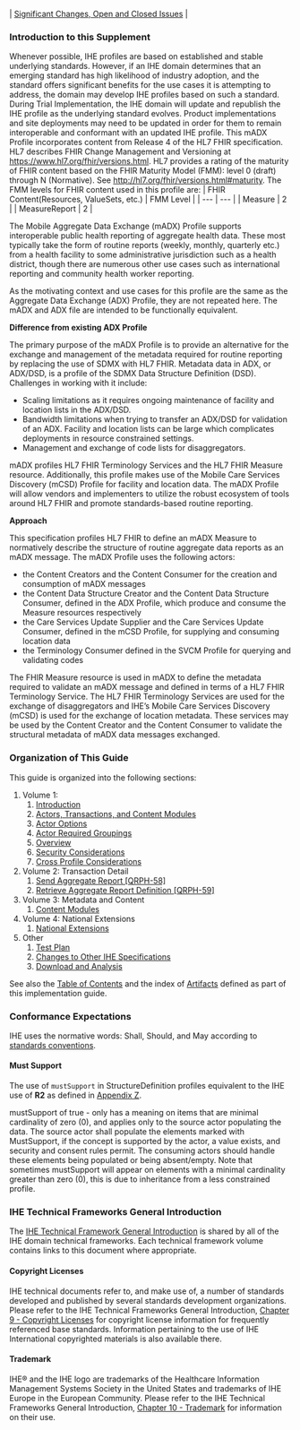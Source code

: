 <div markdown="1" class="stu-note">

| [Significant Changes, Open and Closed Issues](issues.html) |

</div>

### Introduction to this Supplement

Whenever possible, IHE profiles are based on established and stable underlying standards. However, if an IHE domain determines that an emerging standard has high likelihood of industry adoption, and the standard offers significant benefits for the use cases it is attempting to address, the domain may develop IHE profiles based on such a standard. During Trial Implementation, the IHE domain will update and republish the IHE profile as the underlying standard evolves.
Product implementations and site deployments may need to be updated in order for them to remain interoperable and conformant with an updated IHE profile.
This mADX Profile incorporates content from Release 4 of the HL7 FHIR specification. HL7 describes FHIR Change Management and Versioning at https://www.hl7.org/fhir/versions.html.
HL7 provides a rating of the maturity of FHIR content based on the FHIR Maturity Model (FMM): level 0 (draft) through N (Normative). See http://hl7.org/fhir/versions.html#maturity. 
The FMM levels for FHIR content used in this profile are:
| FHIR Content(Resources, ValueSets, etc.) | FMM Level |
| --- | --- |
| Measure | 2 |
| MeasureReport | 2 |

The Mobile Aggregate Data Exchange (mADX) Profile supports interoperable public health reporting of aggregate health data. These most typically take the form of routine reports (weekly, monthly, quarterly etc.) from a health facility to some administrative jurisdiction such as a health district, though there are numerous other use cases such as international reporting and community health worker reporting.

As the motivating context and use cases for this profile are the same as the Aggregate Data Exchange (ADX) Profile, they are not repeated here. The mADX and ADX file are intended to be functionally equivalent.

**Difference from existing ADX Profile**

The primary purpose of the mADX Profile is to provide an alternative for the exchange and management of the metadata required for routine reporting by replacing the use of SDMX with HL7 FHIR. Metadata data in ADX, or ADX/DSD, is a profile of the SDMX Data Structure Definition (DSD). Challenges in working with it include:

- Scaling limitations as it requires ongoing maintenance of facility and location lists in the ADX/DSD.
- Bandwidth limitations when trying to transfer an ADX/DSD for validation of an ADX. Facility and location lists can be large which complicates deployments in resource constrained settings.
- Management and exchange of code lists for disaggregators.

mADX profiles HL7 FHIR Terminology Services and the HL7 FHIR Measure resource. Additionally, this profile makes use of the Mobile Care Services Discovery (mCSD) Profile for facility and location data. The mADX Profile will allow vendors and implementers to utilize the robust ecosystem of tools around HL7 FHIR and promote standards-based routine reporting.

**Approach**

This specification profiles HL7 FHIR to define an mADX Measure to normatively describe the structure of routine aggregate data reports as an mADX message. The mADX Profile uses the following actors:

- the Content Creators and the Content Consumer for the creation and consumption of mADX messages
- the Content Data Structure Creator and the Content Data Structure Consumer, defined in the ADX Profile, which produce and consume the Measure resources respectively
- the Care Services Update Supplier and the Care Services Update Consumer, defined in the mCSD Profile, for supplying and consuming location data
- the Terminology Consumer defined in the SVCM Profile for querying and validating codes

The FHIR Measure resource is used in mADX to define the metadata required to validate an mADX message and defined in terms of a HL7 FHIR Terminology Service. The HL7 FHIR Terminology Services are used for the exchange of disaggregators and IHE’s Mobile Care Services Discovery (mCSD) is used for the exchange of location metadata. These services may be used by the Content Creator and the Content Consumer to validate the structural metadata of mADX data messages exchanged.

### Organization of This Guide

This guide is organized into the following sections:

1. Volume 1:
   1. [Introduction](volume-1.html)
   1. [Actors, Transactions, and Content Modules](volume-1.html#actors-transactions-content-modules)
   1. [Actor Options](volume-1.html#actor-options)
   1. [Actor Required Groupings](volume-1.html#required-groupings)
   1. [Overview](volume-1.html#overview)
   1. [Security Considerations](volume-1.html#security-considerations)
   1. [Cross Profile Considerations](volume-1.html#other-grouping)
2. Volume 2: Transaction Detail
   1. [Send Aggregate Report [QRPH-58]](QRPH-58.html)
   1. [Retrieve Aggregate Report Definition [QRPH-59]](QRPH-59.html)
3. Volume 3: Metadata and Content
   1. [Content Modules](volume-3.html)
4. Volume 4: National Extensions
   1. [National Extensions](volume-4.html)
5. Other
   1. [Test Plan](testplan.html)
   1. [Changes to Other IHE Specifications](other.html)
   1. [Download and Analysis](download.html)

See also the [Table of Contents](toc.html) and the index of [Artifacts](artifacts.html) defined as part of this implementation guide.

### Conformance Expectations

IHE uses the normative words: Shall, Should, and May according to [standards conventions](https://profiles.ihe.net/GeneralIntro/ch-E.html).

#### Must Support

The use of ```mustSupport``` in StructureDefinition profiles equivalent to the IHE use of **R2** as defined in [Appendix Z](https://profiles.ihe.net/ITI/TF/Volume2/ch-Z.html#z.10-profiling-conventions-for-constraints-on-fhir).

mustSupport of true - only has a meaning on items that are minimal cardinality of zero (0), and applies only to the source actor populating the data. The source actor shall populate the elements marked with MustSupport, if the concept is supported by the actor, a value exists, and security and consent rules permit.
The consuming actors should handle these elements being populated or being absent/empty.
Note that sometimes mustSupport will appear on elements with a minimal cardinality greater than zero (0), this is due to inheritance from a less constrained profile.

### IHE Technical Frameworks General Introduction
The [IHE Technical Framework General Introduction](https://profiles.ihe.net/GeneralIntro) is shared by all of the IHE domain technical frameworks. Each technical framework volume contains links to this document where appropriate.

#### Copyright Licenses

IHE technical documents refer to, and make use of, a number of standards developed and published by several standards development organizations. Please refer to the IHE Technical Frameworks General Introduction, [Chapter 9 - Copyright Licenses](https://profiles.ihe.net/GeneralIntro/ch-9.html) for copyright license information for frequently referenced base standards. Information pertaining to the use of IHE International copyrighted materials is also available there.

#### Trademark

IHE® and the IHE logo are trademarks of the Healthcare Information Management Systems Society in the United States and trademarks of IHE Europe in the European Community. Please refer to the IHE Technical Frameworks General Introduction, [Chapter 10 - Trademark](https://profiles.ihe.net/GeneralIntro/ch-10.html) for information on their use.